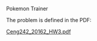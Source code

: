 Pokemon Trainer

The problem is defined in the PDF:

[Ceng242_20162_HW3.pdf](https://github.com/user-attachments/files/17544943/HW3.pdf)
